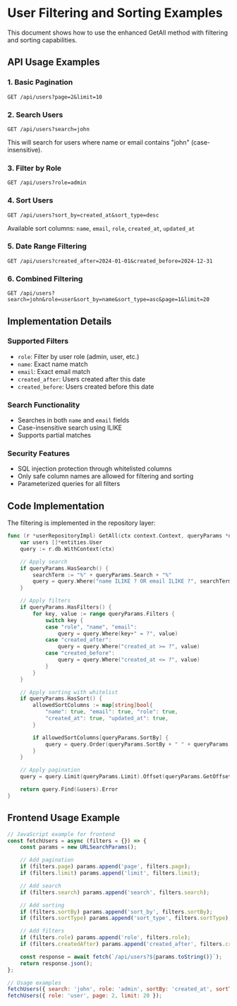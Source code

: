 # User Filtering and Sorting Examples

This document shows how to use the enhanced GetAll method with filtering and sorting capabilities.

## API Usage Examples

### 1. Basic Pagination
```
GET /api/users?page=2&limit=10
```

### 2. Search Users
```
GET /api/users?search=john
```
This will search for users where name or email contains "john" (case-insensitive).

### 3. Filter by Role
```
GET /api/users?role=admin
```

### 4. Sort Users
```
GET /api/users?sort_by=created_at&sort_type=desc
```
Available sort columns: `name`, `email`, `role`, `created_at`, `updated_at`

### 5. Date Range Filtering
```
GET /api/users?created_after=2024-01-01&created_before=2024-12-31
```

### 6. Combined Filtering
```
GET /api/users?search=john&role=user&sort_by=name&sort_type=asc&page=1&limit=20
```

## Implementation Details

### Supported Filters
- `role`: Filter by user role (admin, user, etc.)
- `name`: Exact name match
- `email`: Exact email match
- `created_after`: Users created after this date
- `created_before`: Users created before this date

### Search Functionality
- Searches in both `name` and `email` fields
- Case-insensitive search using ILIKE
- Supports partial matches

### Security Features
- SQL injection protection through whitelisted columns
- Only safe column names are allowed for filtering and sorting
- Parameterized queries for all filters

## Code Implementation

The filtering is implemented in the repository layer:

```go
func (r *userRepositoryImpl) GetAll(ctx context.Context, queryParams *dto.QueryParams) ([]*entities.User, error) {
    var users []*entities.User
    query := r.db.WithContext(ctx)

    // Apply search
    if queryParams.HasSearch() {
        searchTerm := "%" + queryParams.Search + "%"
        query = query.Where("name ILIKE ? OR email ILIKE ?", searchTerm, searchTerm)
    }

    // Apply filters
    if queryParams.HasFilters() {
        for key, value := range queryParams.Filters {
            switch key {
            case "role", "name", "email":
                query = query.Where(key+" = ?", value)
            case "created_after":
                query = query.Where("created_at >= ?", value)
            case "created_before":
                query = query.Where("created_at <= ?", value)
            }
        }
    }

    // Apply sorting with whitelist
    if queryParams.HasSort() {
        allowedSortColumns := map[string]bool{
            "name": true, "email": true, "role": true,
            "created_at": true, "updated_at": true,
        }

        if allowedSortColumns[queryParams.SortBy] {
            query = query.Order(queryParams.SortBy + " " + queryParams.SortType)
        }
    }

    // Apply pagination
    query = query.Limit(queryParams.Limit).Offset(queryParams.GetOffset())

    return query.Find(&users).Error
}
```

## Frontend Usage Example

```javascript
// JavaScript example for frontend
const fetchUsers = async (filters = {}) => {
    const params = new URLSearchParams();

    // Add pagination
    if (filters.page) params.append('page', filters.page);
    if (filters.limit) params.append('limit', filters.limit);

    // Add search
    if (filters.search) params.append('search', filters.search);

    // Add sorting
    if (filters.sortBy) params.append('sort_by', filters.sortBy);
    if (filters.sortType) params.append('sort_type', filters.sortType);

    // Add filters
    if (filters.role) params.append('role', filters.role);
    if (filters.createdAfter) params.append('created_after', filters.createdAfter);

    const response = await fetch(`/api/users?${params.toString()}`);
    return response.json();
};

// Usage examples
fetchUsers({ search: 'john', role: 'admin', sortBy: 'created_at', sortType: 'desc' });
fetchUsers({ role: 'user', page: 2, limit: 20 });
```
